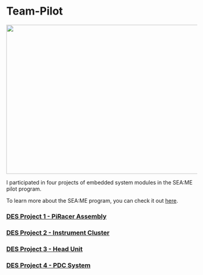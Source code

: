 # Team-Pilot


<p align="center">
  <img width="768" height="393" src="https://user-images.githubusercontent.com/81483791/224400409-77b861be-0e8c-450d-ba1f-c4fbc615f59f.png">
</p>   
I participated in four projects of embedded system modules in the SEA:ME pilot program.

To learn more about the SEA:ME program, you can check it out [here](https://seame.space).


### [DES Project 1 - PiRacer Assembly](Project-1)
### [DES Project 2 - Instrument Cluster](Project-2)
### [DES Project 3 - Head Unit](Project-3)
### [DES Project 4 - PDC System](Project-4)